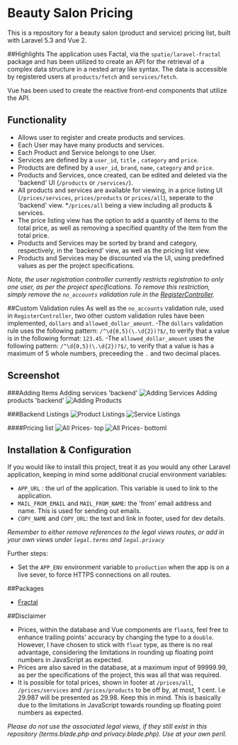 # Beauty Salon Pricing

This is a repository for a beauty salon (product and service) pricing list, built with Laravel 5.3 and Vue 2.

##Highlights
The application uses Factal, via the ```spatie/laravel-fractal``` package and has been utilized to create an API for the retrieval of a complex data structure in a nested array like syntax.
The data is accessible by registered users at ```products/fetch``` and ```services/fetch```.

Vue has been used to create the reactive front-end components that utilize the API.

## Functionality
- Allows user to register and create products and services.
- Each User may have many products and services.
- Each Product and Service belongs to one User.
- Services are defined by a ```user_id```, ```title``` , ```category``` and ```price```.
- Products are defined by a ```user_id```, ```brand```, ```name```, ```category``` and ```price```.
- Products and Services, once created, can be edited and deleted via the 'backend' UI (```/products``` or ```/services/```).
- All products and services are available for viewing, in a price listing UI (```/prices/services```, ```prices/products``` or ```prices/all```), seperate to the 'backend' view. *```/prices/all``` being a view including all products & services.
- The price listing view has the option to add a quantity of items to the total price, as well as removing a specified quantity of the item from the total price.
- Products and Services may be sorted by brand and category, respectively, in the 'backend' view, as well as the pricing list view.
- Products and Services may be discounted via the UI, using predefined values as per the project specifications.

*Note, the user registration controller currently restricts registration to only one user, as per the project specifications. To remove this restriction, simply remove the ```no_accounts``` validation rule in the [RegisterController](App\Http\Controllers\Auth\RegisterController.php#L5).*

##Custom Validation rules
As well as the ```no_accounts``` validation rule, used in ```RegisterController```, two other custom validation rules have been implemented, ```dollars``` and ```allowed_dollar_amount```.
-The ```dollars``` validation rule uses the following pattern: ```/^\d{0,5}(\.\d{2})?$/```, to verify that a value is in the following format: ```123.45```.
-The ```allowed_dollar_amount```  uses the following pattern: ```/^\d{0,5}(\.\d{2})?$/```, to verify that a value is has a maximum of 5 whole numbers, preceeding the ```.``` and two decimal places.

## Screenshot
###Adding Items
Adding services 'backend'
![Adding Services](https://cloud.githubusercontent.com/assets/9494635/20857457/4d1edb12-b97d-11e6-94c3-de4fb7fc39d3.PNG)
Adding products 'backend'
![Adding Products](https://cloud.githubusercontent.com/assets/9494635/20857458/51647ede-b97d-11e6-88f5-998012b6b912.PNG)

###Backend Listings
![Product Listings](https://cloud.githubusercontent.com/assets/9494635/20857448/f3fc4bfa-b97c-11e6-90bd-a141a8df4cbe.PNG)
![Service Listings](https://cloud.githubusercontent.com/assets/9494635/20857449/f7a92a20-b97c-11e6-88f9-2f378780ff43.PNG)

####Pricing list
![All Prices- top](https://cloud.githubusercontent.com/assets/9494635/20857450/faf54d4e-b97c-11e6-9fd1-3069b4685238.PNG)
![All Prices- bottoml](https://cloud.githubusercontent.com/assets/9494635/20857451/fd68f99a-b97c-11e6-978a-ac72544d0fd1.PNG)

## Installation & Configuration
If you would like to install this project, treat it as you would any other Laravel application, keeping in mind some additional crucial environment variables:
- ```APP_URL``` : the url of the application. This variable is used to link to the application.
- ```MAIL_FROM_EMAIL``` and ```MAIL_FROM_NAME```: the 'from' email address and name. This is used for sending out emails.
- ```COPY_NAME``` and ```COPY_URL```: the text and link in footer, used for dev details.

*Remember to either remove references to the legal views routes, or add in your own views under ```legal.terms``` and ```legal.privacy```*

Further steps:
- Set the ```APP_ENV``` environment variable to ```production``` when the app is on a live sever, to force HTTPS connections on all routes.

##Packages
- [Fractal](https://github.com/spatie/laravel-fractal)

##Disclaimer
- Prices, within the database and Vue components are ```float```s, feel free to enhance trailing points' accuracy by changing the type to a ```double```. However, I have chosen to stick with ```float``` type, as there is no real advantage, considering the limitations in rounding up floating point numbers in JavaScript as expected.
- Prices are also saved in the database, at a maximum input of 99999.99, as per the specifications of the project, this was all that was required.
- It is possible for total prices, shown in footer at ```/prices/all```, ```/prices/services``` and ```/prices/products``` to be off by, at most, 1 cent. I.e 29.987 will be presented as 29.98. Keep this in mind. This is basically due to the limitations in JavaScript towards rounding up floating point numbers as expected.

*Please do not use the associated legal views, if they still exist in this repository (terms.blade.php and privacy.blade.php). Use at your own peril.*
